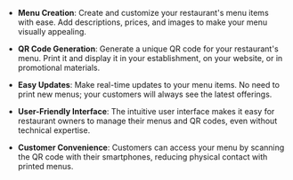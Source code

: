 - **Menu Creation**: Create and customize your restaurant's menu items with ease. Add descriptions, prices, and images to make your menu visually appealing.

- **QR Code Generation**: Generate a unique QR code for your restaurant's menu. Print it and display it in your establishment, on your website, or in promotional materials.

- **Easy Updates**: Make real-time updates to your menu items. No need to print new menus; your customers will always see the latest offerings.

- **User-Friendly Interface**: The intuitive user interface makes it easy for restaurant owners to manage their menus and QR codes, even without technical expertise.

- **Customer Convenience**: Customers can access your menu by scanning the QR code with their smartphones, reducing physical contact with printed menus.

